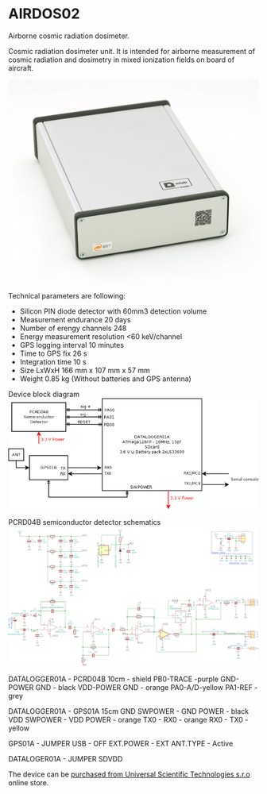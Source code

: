 # AIRDOS02
Airborne cosmic radiation dosimeter.

Cosmic radiation dosimeter unit. It is intended for airborne measurement of cosmic radiation and dosimetry in mixed ionization fields on board of aircraft. 



![AIRDOS02A back panel](/doc/src/img/AIRDOS02A_box_back.JPG "AIRDOS back panel")

Technical parameters are following: 

* Silicon PIN diode detector with 60mm3 detection volume
* Measurement endurance 20 days
* Number of erengy channels    248
* Energy measurement resolution    <60 keV/channel
* GPS logging interval    10 minutes
* Time to GPS fix	26 s
* Integration time    10 s
* Size LxWxH 166 mm x 107 mm x 57 mm 
* Weight 0.85 kg (Without batteries and GPS antenna)

Device block diagram
![AIRDOS02A block diagram](hw/sch_pcb/AIRDOS02A_block.png)

PCRD04B semiconductor detector schematics
![AIRDOS02A - detektor schematics ](hw/sch_pcb/PCRD04B_Detector_Schematics.png)

DATALOGGER01A - PCRD04B
10cm - shield
PB0-TRACE -purple
GND-POWER GND - black
VDD-POWER GND - orange
PA0-A/D-yellow
PA1-REF - grey

DATALOGGER01A - GPS01A
15cm
GND SWPOWER - GND POWER - black
VDD SWPOWER - VDD POWER - orange
TX0 - RX0 - orange
RX0 - TX0 - yellow

GPS01A - JUMPER
USB - OFF
EXT.POWER - EXT
ANT.TYPE - Active

DATALOGER01A - JUMPER
SDVDD


The device can be [purchased from Universal Scientific Technologies s.r.o](http://www.ust.cz/shop/product_info.php?&products_id=269) online store. 
